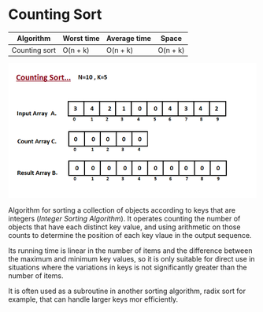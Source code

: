 # Counting Sort

| Algorithm      | Worst time | Average time | Space |
|----------------|------------|--------------|-------|
| Counting sort	 | O(n + k)   | O(n + k)     | O(n + k) | 

![counting sort](./counting.gif)

Algorithm for sorting a collection of objects according to keys that are integers (_Integer Sorting Algorithm_). It operates counting the number of objects that have each distinct key value, and using arithmetic on those counts to determine the position of each key vlaue in the output sequence.

Its running time is linear in the number of items and the difference between the maximum and minimum key values, so it is only suitable for direct use in situations where the variations in keys is not significantly greater than the number of items.

It is often used as a subroutine in another sorting algorithm, radix sort for example, that can handle larger keys mor efficiently.

